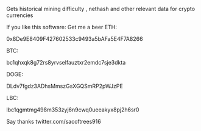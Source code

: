 Gets historical mining difficulty , nethash and other relevant data for crypto currencies




If you like this software:
Get  me a beer
 ETH:
 
0x8De9E8409F427602533c9493a5bAFa5E4F7A8266

BTC:

bc1qhxqk8g72rs8yrvselfauztxr2emdc7sje3dkta

DOGE:

DLdv7fgdz3ADhsMmszGsXGQSmRP2pWJzPE

LBC:

lbc1qgmtmg498m353zyj6n9cwq0ueeakyx8pj2h6sr0


 Say thanks
 twitter.com/sacoftrees916
